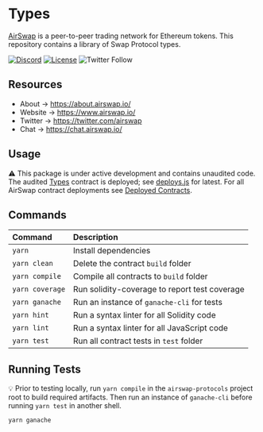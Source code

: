 # Types

[AirSwap](https://www.airswap.io/) is a peer-to-peer trading network for Ethereum tokens. This repository contains a library of Swap Protocol types.

[![Discord](https://img.shields.io/discord/590643190281928738.svg)](https://discord.gg/ecQbV7H)
[![License](https://img.shields.io/badge/License-Apache%202.0-blue.svg)](https://opensource.org/licenses/Apache-2.0)
![Twitter Follow](https://img.shields.io/twitter/follow/airswap?style=social)

## Resources

- About → https://about.airswap.io/
- Website → https://www.airswap.io/
- Twitter → https://twitter.com/airswap
- Chat → https://chat.airswap.io/

## Usage

:warning: This package is under active development and contains unaudited code. The audited [Types](https://github.com/airswap/airswap-protocols/blob/953956f308c65ec53d1f1b20d35f47fe04b936af/source/types/contracts/Types.sol) contract is deployed; see [deploys.js](./deploys.js) for latest. For all AirSwap contract deployments see [Deployed Contracts](https://docs.airswap.io/system/contract-deployments).

## Commands

| Command         | Description                                   |
| :-------------- | :-------------------------------------------- |
| `yarn`          | Install dependencies                          |
| `yarn clean`    | Delete the contract `build` folder            |
| `yarn compile`  | Compile all contracts to `build` folder       |
| `yarn coverage` | Run solidity-coverage to report test coverage |
| `yarn ganache`  | Run an instance of `ganache-cli` for tests    |
| `yarn hint`     | Run a syntax linter for all Solidity code     |
| `yarn lint`     | Run a syntax linter for all JavaScript code   |
| `yarn test`     | Run all contract tests in `test` folder       |

## Running Tests

:bulb: Prior to testing locally, run `yarn compile` in the `airswap-protocols` project root to build required artifacts. Then run an instance of `ganache-cli` before running `yarn test` in another shell.

```
yarn ganache
```
